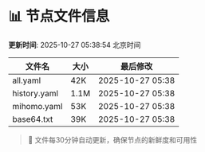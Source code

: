 # 📊 节点文件信息

**更新时间**: 2025-10-27 05:38:54 北京时间

| 文件名 | 大小 | 最后修改 |
|--------|------|----------|
| all.yaml | 42K | 2025-10-27 05:38 |
| history.yaml | 1.1M | 2025-10-27 05:38 |
| mihomo.yaml | 53K | 2025-10-27 05:38 |
| base64.txt | 39K | 2025-10-27 05:38 |

> 🔄 文件每30分钟自动更新，确保节点的新鲜度和可用性
